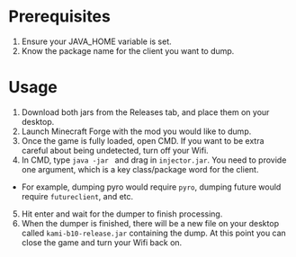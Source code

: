 # Prerequisites

1. Ensure your JAVA_HOME variable is set.
2. Know the package name for the client you want to dump.

# Usage

1. Download both jars from the Releases tab, and place them on your desktop.
2. Launch Minecraft Forge with the mod you would like to dump.
3. Once the game is fully loaded, open CMD. If you want to be extra careful about being undetected, turn off your Wifi.
4. In CMD, type `java -jar ` and drag in `injector.jar`. You need to provide one argument, which is a key class/package word for the client.
  - For example, dumping pyro would require `pyro`, dumping future would require `futureclient`, and etc.
5. Hit enter and wait for the dumper to finish processing.
6. When the dumper is finished, there will be a new file on your desktop called `kami-b10-release.jar` containing the dump. At this point you can close the game and turn your Wifi back on.
